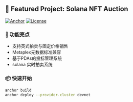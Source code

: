 ## 🚀 Featured Project: Solana NFT Auction

[![Anchor](https://img.shields.io/badge/Anchor-0.24.2-blue)](https://anchor-lang.com)
[![License](https://img.shields.io/badge/License-Apache_2.0-green)](https://opensource.org/licenses/Apache-2.0)

### 📜 功能亮点
- 支持英式拍卖与固定价格销售
- Metaplex元数据标准兼容
- 基于PDAs的投标管理系统
- solana 实时拍卖系统

### 📦 快速开始
```bash
anchor build
anchor deploy --provider.cluster devnet
